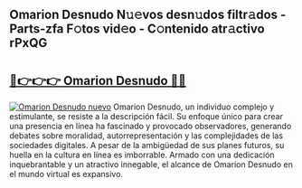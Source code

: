 ## Omarion Desnudo N𝚞𝚎vos desn𝚞dos filtr𝚊dos - Parts-zfa F𝚘tos vid𝚎o - C𝚘ntenido atr𝚊ctivo rPxQG

# <h2><a href="http://mb7oo3.tromn.icu/?c=Omarion+Desnudo">🔗👉👉👉 Omarion Desnudo 🔗🔗</a></h2>

[![Omarion Desnudo nuevo](https://i.imgur.com/pEAQMta.gif)](http://mb7oo3.tromn.icu/?c=Omarion+Desnudo)
Omarion Desnudo, un individuo complejo y estimulante, se resiste a la descripción fácil. Su enfoque único para crear una presencia en línea ha fascinado y provocado observadores, generando debates sobre moralidad, autorrepresentación y las complejidades de las sociedades digitales. A pesar de la ambigüedad de sus planes futuros, su huella en la cultura en línea es imborrable. Armado con una dedicación inquebrantable y un atractivo innegable, el alcance de Omarion Desnudo en el mundo virtual es expansivo.
